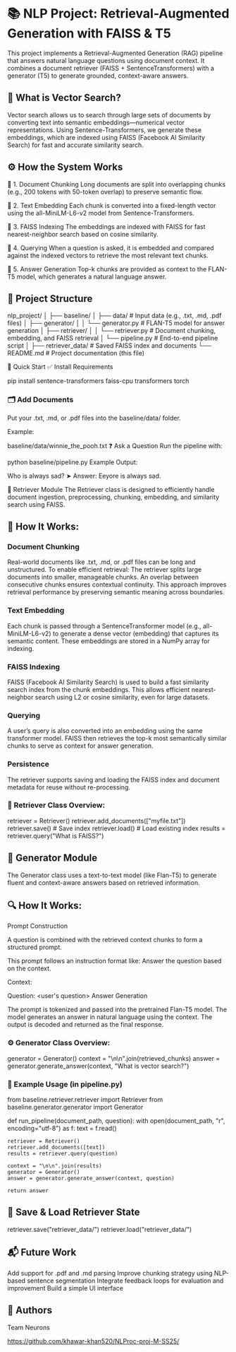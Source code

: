 
# 📚 NLP Project: Retrieval-Augmented Generation with FAISS & T5


This project implements a Retrieval-Augmented Generation (RAG) pipeline that answers natural language questions using document context. It combines a document retriever (FAISS + SentenceTransformers) with a generator (T5) to generate grounded, context-aware answers.

## 🧠 What is Vector Search?
Vector search allows us to search through large sets of documents by converting text into semantic embeddings—numerical vector representations. Using Sentence-Transformers, we generate these embeddings, which are indexed using FAISS (Facebook AI Similarity Search) for fast and accurate similarity search.

## ⚙️ How the System Works
🔹 1. Document Chunking
Long documents are split into overlapping chunks (e.g., 200 tokens with 50-token overlap) to preserve semantic flow.

🔹 2. Text Embedding
Each chunk is converted into a fixed-length vector using the all-MiniLM-L6-v2 model from Sentence-Transformers.

🔹 3. FAISS Indexing
The embeddings are indexed with FAISS for fast nearest-neighbor search based on cosine similarity.

🔹 4. Querying
When a question is asked, it is embedded and compared against the indexed vectors to retrieve the most relevant text chunks.

🔹 5. Answer Generation
Top-k chunks are provided as context to the FLAN-T5 model, which generates a natural language answer.

## 🧱 Project Structure

nlp_project/
│
├── baseline/
│   ├── data/                       # Input data (e.g., .txt, .md, .pdf files)
│   ├── generator/
│   │   └── generator.py            # FLAN-T5 model for answer generation
│   ├── retriever/
│   │   └── retriever.py            # Document chunking, embedding, and FAISS retrieval
│   └── pipeline.py                 # End-to-end pipeline script
│
├── retriever_data/                # Saved FAISS index and documents
└── README.md                      # Project documentation (this file)


🚀 Quick Start
✅ Install Requirements

pip install sentence-transformers faiss-cpu transformers torch


### 🗂️ Add Documents
Put your .txt, .md, or .pdf files into the baseline/data/ folder.

Example:

baseline/data/winnie_the_pooh.txt
❓ Ask a Question
Run the pipeline with:

python baseline/pipeline.py
Example Output:

Who is always sad?
➤ Answer: Eeyore is always sad.

🧭 Retriever Module
The Retriever class is designed to efficiently handle document ingestion, preprocessing, chunking, embedding, and similarity search using FAISS.

## 🔨 How It Works:
### Document Chunking
Real-world documents like .txt, .md, or .pdf files can be long and unstructured. To enable efficient retrieval:
The retriever splits large documents into smaller, manageable chunks.
An overlap between consecutive chunks ensures contextual continuity.
This approach improves retrieval performance by preserving semantic meaning across boundaries.

### Text Embedding

Each chunk is passed through a SentenceTransformer model (e.g., all-MiniLM-L6-v2) to generate a dense vector (embedding) that captures its semantic content.
These embeddings are stored in a NumPy array for indexing.

### FAISS Indexing

FAISS (Facebook AI Similarity Search) is used to build a fast similarity search index from the chunk embeddings.
This allows efficient nearest-neighbor search using L2 or cosine similarity, even for large datasets.

### Querying

A user’s query is also converted into an embedding using the same transformer model.
FAISS then retrieves the top-k most semantically similar chunks to serve as context for answer generation.

### Persistence
The retriever supports saving and loading the FAISS index and document metadata for reuse without re-processing.

### 🧪 Retriever Class Overview:
retriever = Retriever()
retriever.add_documents(["myfile.txt"])
retriever.save()  # Save index
retriever.load()  # Load existing index
results = retriever.query("What is FAISS?")



## 🧠 Generator Module

The Generator class uses a text-to-text model (like Flan-T5) to generate fluent and context-aware answers based on retrieved information.

## 🔍 How It Works:
Prompt Construction

A question is combined with the retrieved context chunks to form a structured prompt.

This prompt follows an instruction format like:
Answer the question based on the context.

Context:
<retrieved text from file>

Question:
<user's question>
Answer Generation

The prompt is tokenized and passed into the pretrained Flan-T5 model.
The model generates an answer in natural language using the context.
The output is decoded and returned as the final response.

### ⚙️ Generator Class Overview:
generator = Generator()
context = "\n\n".join(retrieved_chunks)
answer = generator.generate_answer(context, "What is vector search?")

### 📝 Example Usage (in pipeline.py)

from baseline.retriever.retriever import Retriever
from baseline.generator.generator import Generator

def run_pipeline(document_path, question):
    with open(document_path, "r", encoding="utf-8") as f:
        text = f.read()

    retriever = Retriever()
    retriever.add_documents([text])
    results = retriever.query(question)

    context = "\n\n".join(results)
    generator = Generator()
    answer = generator.generate_answer(context, question)

    return answer
    
## 💾 Save & Load Retriever State

retriever.save("retriever_data/")
retriever.load("retriever_data/")

## 📬 Future Work
Add support for .pdf and .md parsing
Improve chunking strategy using NLP-based sentence segmentation
Integrate feedback loops for evaluation and improvement
Build a simple UI interface

## 👥 Authors
Team Neurons

https://github.com/khawar-khan520/NLProc-proj-M-SS25/
